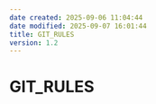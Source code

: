```yaml
---
date created: 2025-09-06 11:04:44
date modified: 2025-09-07 16:01:44
title: GIT_RULES
version: 1.2
---
```


# GIT_RULES

